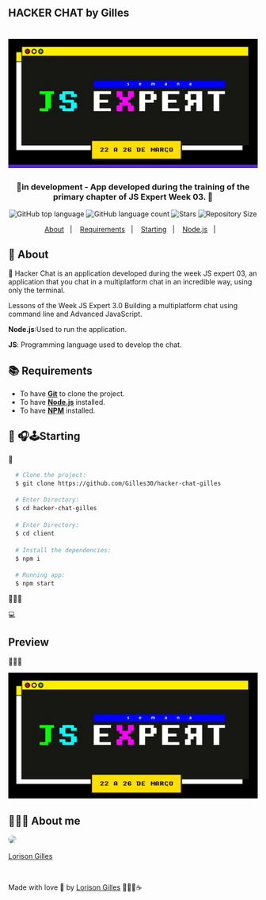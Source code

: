 ## HACKER CHAT by Gilles

<h1 align="center">
  <p align="center" style="background: #5429cc">
    <img alt="JSExpertWeek3" src="../../assets/jsexpert.jpg" width="800px" />
  </p>

  <h3 align="center">
   🚧in development -  App developed during the training of the primary chapter of JS Expert Week 03. 🚧
  </h3>
  <p align="center">
     <img alt="GitHub top language" src="https://img.shields.io/github/languages/top/Gilles30/hacker-chat-gilles?color=1db954">
      <img alt="GitHub language count" src="https://img.shields.io/github/languages/count/Gilles30/hacker-chat-gilles?color=1db954">
      <img alt="Stars" src="https://img.shields.io/github/stars/Gilles30/hacker-chat-gilles?color=1db954">
      <img alt="Repository Size" src="https://img.shields.io/github/repo-size/Gilles30/hacker-chat-gilles?color=1db954">
  </p>
</h1>

<p align="center">
  <a href="#page_with_curl-sobre">About</a>&nbsp;&nbsp;&nbsp;|&nbsp;&nbsp;&nbsp;
  <a href="#books-requisitos">Requirements</a>&nbsp;&nbsp;&nbsp;|&nbsp;&nbsp;&nbsp;
  <a href="#rocket-começando">Starting</a>&nbsp;&nbsp;&nbsp;|&nbsp;&nbsp;&nbsp;
  <a href="#gear-iniciando-back-end">Node.js</a>&nbsp;&nbsp;&nbsp;|&nbsp;&nbsp;&nbsp;
</p>

## :page_with_curl: About

🚧 Hacker Chat is an application developed during the week JS expert 03, an application that you chat in a multiplatform chat in an incredible way, using only the terminal.

Lessons of the Week JS Expert 3.0 Building a multiplatform chat using command line and Advanced JavaScript.

**Node.js**:Used to run the application.

**JS**: Programming language used to develop the chat.

## :books: Requirements

- To have [**Git**](https://git-scm.com/) to clone the project.
- To have [**Node.js**](https://nodejs.org/en/) installed.
- To have [**NPM**](https://www.npmjs.com/) installed.

## :rocket: 🎧🕹Starting

🚧

```bash
  # Clone the project:
  $ git clone https://github.com/Gilles30/hacker-chat-gilles

  # Enter Directory:
  $ cd hacker-chat-gilles

  # Enter Directory:
  $ cd client

  # Install the dependencies:
  $ npm i

  # Running app:
  $ npm start

```

🚧🚧🚧

:computer:

## Preview

🚧🚧🚧

<p size=3>
  <img src="../../assets/jsexpert.jpg">
</p>

## 👨🏻‍🚀 About me

<a href="https://www.linkedin.com/in/lorison-gilles/">
 <img style="border-radius:50%" width="100px; "src="https://avatars.githubusercontent.com/u/54437398?s=460&u=72d88fd3a7e3a95041d7771f3a5e6ad7f33b8740&v=4"/>
 <p>Lorison Gilles</p>
</a>
<br>

Made with love 💜 by [Lorison Gilles](https://github.com/Gilles30) 🖖🏻👾☕
